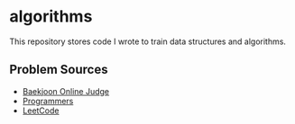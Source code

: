 # algorithms
This repository stores code I wrote to train data structures and algorithms.

## Problem Sources
- [Baekjoon Online Judge](https://www.acmicpc.net/)
- [Programmers](https://programmers.co.kr/)
- [LeetCode](https://leetcode.com/)
